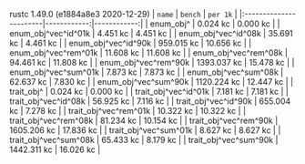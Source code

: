 rustc 1.49.0 (e1884a8e3 2020-12-29)
|         `name`         |   `bench`   |  `per 1k`   |
|:-----------------------|------------:|------------:|
| enum_obj^              |    0.024 kc |    0.000 kc |
| enum_obj^vec^id^01k    |    4.451 kc |    4.451 kc |
| enum_obj^vec^id^08k    |   35.691 kc |    4.461 kc |
| enum_obj^vec^id^90k    |  959.015 kc |   10.656 kc |
| enum_obj^vec^rem^01k   |   11.608 kc |   11.608 kc |
| enum_obj^vec^rem^08k   |   94.461 kc |   11.808 kc |
| enum_obj^vec^rem^90k   | 1393.037 kc |   15.478 kc |
| enum_obj^vec^sum^01k   |    7.873 kc |    7.873 kc |
| enum_obj^vec^sum^08k   |   62.637 kc |    7.830 kc |
| enum_obj^vec^sum^90k   | 1120.224 kc |   12.447 kc |
| trait_obj^             |    0.024 kc |    0.000 kc |
| trait_obj^vec^id^01k   |    7.181 kc |    7.181 kc |
| trait_obj^vec^id^08k   |   56.925 kc |    7.116 kc |
| trait_obj^vec^id^90k   |  655.004 kc |    7.278 kc |
| trait_obj^vec^rem^01k  |   10.322 kc |   10.322 kc |
| trait_obj^vec^rem^08k  |   81.234 kc |   10.154 kc |
| trait_obj^vec^rem^90k  | 1605.206 kc |   17.836 kc |
| trait_obj^vec^sum^01k  |    8.627 kc |    8.627 kc |
| trait_obj^vec^sum^08k  |   65.433 kc |    8.179 kc |
| trait_obj^vec^sum^90k  | 1442.311 kc |   16.026 kc |
